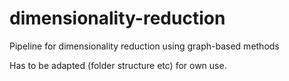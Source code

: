 # dimensionality-reduction
Pipeline for dimensionality reduction using graph-based methods

Has to be adapted (folder structure etc) for own use.
